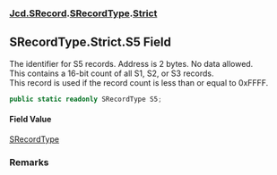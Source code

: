 ### [Jcd.SRecord](Jcd.SRecord.md 'Jcd.SRecord').[SRecordType](Jcd.SRecord.SRecordType.md 'Jcd.SRecord.SRecordType').[Strict](Jcd.SRecord.SRecordType.Strict.md 'Jcd.SRecord.SRecordType.Strict')

## SRecordType.Strict.S5 Field

The identifier for S5 records. Address is 2 bytes. No data allowed.  
This contains a 16-bit count of all S1, S2, or S3 records.  
This record is used if the record count is less than or equal to 0xFFFF.

```csharp
public static readonly SRecordType S5;
```

#### Field Value
[SRecordType](Jcd.SRecord.SRecordType.md 'Jcd.SRecord.SRecordType')

### Remarks